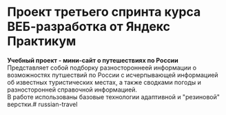 # Проект третьего спринта курса ВЕБ-разработка от Яндекс Практикум
**Учебный проект - мини-сайт о путешествиях по России**  
Представляет собой подборку разностороннеей информации о возможностях путшествий по России с исчерпывающей информацией об известных туристических местах, а также сводками погоды и разносторонней справочной информацией.  
В работе использованы базовые технологии адаптивной и "резиновой" верстки.# russian-travel
